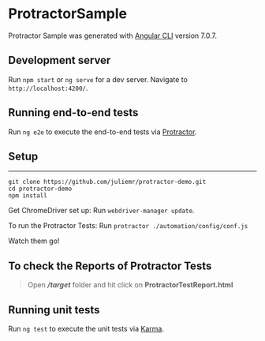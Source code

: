 # ProtractorSample

Protractor Sample was generated with [Angular CLI](https://github.com/angular/angular-cli) version 7.0.7.

## Development server

Run `npm start` or `ng serve` for a dev server. Navigate to `http://localhost:4200/`.

## Running end-to-end tests

Run `ng e2e` to execute the end-to-end tests via [Protractor](http://www.protractortest.org/).

## Setup

---

    git clone https://github.com/juliemr/protractor-demo.git
    cd protractor-demo
    npm install

Get ChromeDriver set up:
Run `webdriver-manager update`.

To run the Protractor Tests:
Run `protractor ./automation/config/conf.js`

Watch them go!

## To check the Reports of Protractor Tests

> Open **_/target_** folder and hit click on **ProtractorTestReport.html**

## Running unit tests

Run `ng test` to execute the unit tests via [Karma](https://karma-runner.github.io).
